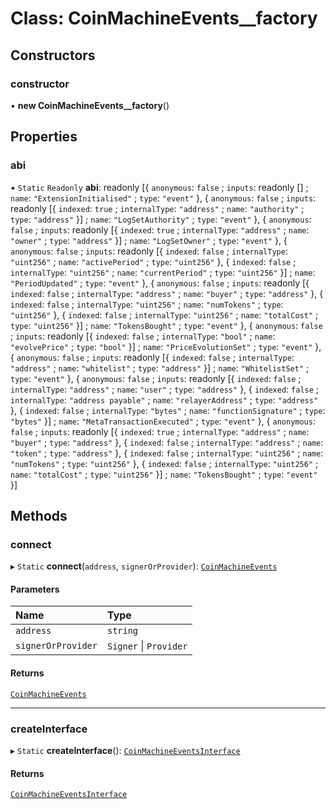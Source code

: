 # Class: CoinMachineEvents\_\_factory

## Constructors

### constructor

• **new CoinMachineEvents__factory**()

## Properties

### abi

▪ `Static` `Readonly` **abi**: readonly [{ `anonymous`: ``false`` ; `inputs`: readonly [] ; `name`: ``"ExtensionInitialised"`` ; `type`: ``"event"``  }, { `anonymous`: ``false`` ; `inputs`: readonly [{ `indexed`: ``true`` ; `internalType`: ``"address"`` ; `name`: ``"authority"`` ; `type`: ``"address"``  }] ; `name`: ``"LogSetAuthority"`` ; `type`: ``"event"``  }, { `anonymous`: ``false`` ; `inputs`: readonly [{ `indexed`: ``true`` ; `internalType`: ``"address"`` ; `name`: ``"owner"`` ; `type`: ``"address"``  }] ; `name`: ``"LogSetOwner"`` ; `type`: ``"event"``  }, { `anonymous`: ``false`` ; `inputs`: readonly [{ `indexed`: ``false`` ; `internalType`: ``"uint256"`` ; `name`: ``"activePeriod"`` ; `type`: ``"uint256"``  }, { `indexed`: ``false`` ; `internalType`: ``"uint256"`` ; `name`: ``"currentPeriod"`` ; `type`: ``"uint256"``  }] ; `name`: ``"PeriodUpdated"`` ; `type`: ``"event"``  }, { `anonymous`: ``false`` ; `inputs`: readonly [{ `indexed`: ``false`` ; `internalType`: ``"address"`` ; `name`: ``"buyer"`` ; `type`: ``"address"``  }, { `indexed`: ``false`` ; `internalType`: ``"uint256"`` ; `name`: ``"numTokens"`` ; `type`: ``"uint256"``  }, { `indexed`: ``false`` ; `internalType`: ``"uint256"`` ; `name`: ``"totalCost"`` ; `type`: ``"uint256"``  }] ; `name`: ``"TokensBought"`` ; `type`: ``"event"``  }, { `anonymous`: ``false`` ; `inputs`: readonly [{ `indexed`: ``false`` ; `internalType`: ``"bool"`` ; `name`: ``"evolvePrice"`` ; `type`: ``"bool"``  }] ; `name`: ``"PriceEvolutionSet"`` ; `type`: ``"event"``  }, { `anonymous`: ``false`` ; `inputs`: readonly [{ `indexed`: ``false`` ; `internalType`: ``"address"`` ; `name`: ``"whitelist"`` ; `type`: ``"address"``  }] ; `name`: ``"WhitelistSet"`` ; `type`: ``"event"``  }, { `anonymous`: ``false`` ; `inputs`: readonly [{ `indexed`: ``false`` ; `internalType`: ``"address"`` ; `name`: ``"user"`` ; `type`: ``"address"``  }, { `indexed`: ``false`` ; `internalType`: ``"address payable"`` ; `name`: ``"relayerAddress"`` ; `type`: ``"address"``  }, { `indexed`: ``false`` ; `internalType`: ``"bytes"`` ; `name`: ``"functionSignature"`` ; `type`: ``"bytes"``  }] ; `name`: ``"MetaTransactionExecuted"`` ; `type`: ``"event"``  }, { `anonymous`: ``false`` ; `inputs`: readonly [{ `indexed`: ``true`` ; `internalType`: ``"address"`` ; `name`: ``"buyer"`` ; `type`: ``"address"``  }, { `indexed`: ``false`` ; `internalType`: ``"address"`` ; `name`: ``"token"`` ; `type`: ``"address"``  }, { `indexed`: ``false`` ; `internalType`: ``"uint256"`` ; `name`: ``"numTokens"`` ; `type`: ``"uint256"``  }, { `indexed`: ``false`` ; `internalType`: ``"uint256"`` ; `name`: ``"totalCost"`` ; `type`: ``"uint256"``  }] ; `name`: ``"TokensBought"`` ; `type`: ``"event"``  }]

## Methods

### connect

▸ `Static` **connect**(`address`, `signerOrProvider`): [`CoinMachineEvents`](../interfaces/CoinMachineEvents.CoinMachineEvents.md)

#### Parameters

| Name | Type |
| :------ | :------ |
| `address` | `string` |
| `signerOrProvider` | `Signer` \| `Provider` |

#### Returns

[`CoinMachineEvents`](../interfaces/CoinMachineEvents.CoinMachineEvents.md)

___

### createInterface

▸ `Static` **createInterface**(): [`CoinMachineEventsInterface`](../interfaces/CoinMachineEvents.CoinMachineEventsInterface.md)

#### Returns

[`CoinMachineEventsInterface`](../interfaces/CoinMachineEvents.CoinMachineEventsInterface.md)
